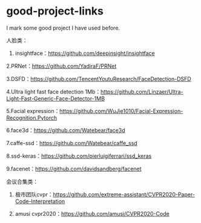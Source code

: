 # good-project-links
I mark some good project I have used before.


人脸类：
1. insightface：https://github.com/deepinsight/insightface

2.PRNet：https://github.com/YadiraF/PRNet

3.DSFD：https://github.com/TencentYoutuResearch/FaceDetection-DSFD

4.Ultra light fast face detection 1Mb：https://github.com/Linzaer/Ultra-Light-Fast-Generic-Face-Detector-1MB

5.Facial expression：https://github.com/WuJie1010/Facial-Expression-Recognition.Pytorch

6.face3d：https://github.com/Watebear/face3d

7.caffe-ssd：https://github.com/Watebear/caffe_ssd

8.ssd-keras：https://github.com/pierluigiferrari/ssd_keras

9.facenet：https://github.com/davidsandberg/facenet


会议合集类：
1.  极市团队cvpr：https://github.com/extreme-assistant/CVPR2020-Paper-Code-Interpretation

2. amusi cvpr2020：https://github.com/amusi/CVPR2020-Code
